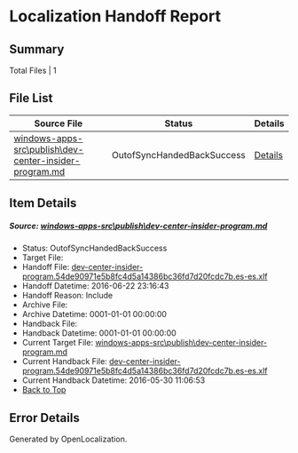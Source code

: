 # <a name='report-top'></a> Localization Handoff Report

## Summary
 Total Files | 1

## File List
 Source File | Status | Details 
 ----------- | ------ | ------- 
 [windows-apps-src\publish\dev-center-insider-program.md](https://github.com/Microsoft/windows-apps/blob/b6c86bc1458f177e44058ac36d97d650bae36008/windows-apps-src/publish/dev-center-insider-program.md) | OutofSyncHandedBackSuccess | [Details](#715d2027114726cf7c9bf0a38d1841f9e83d58e63585)

## Item Details
##### <a name='715d2027114726cf7c9bf0a38d1841f9e83d58e63585'></a> Source: [windows-apps-src\publish\dev-center-insider-program.md](https://github.com/Microsoft/windows-apps/blob/b6c86bc1458f177e44058ac36d97d650bae36008/windows-apps-src/publish/dev-center-insider-program.md)
* Status: OutofSyncHandedBackSuccess
* Target File: 
* Handoff File: [dev-center-insider-program.54de90971e5b8fc4d5a14386bc36fd7d20fcdc7b.es-es.xlf](https://github.com/Microsoft/WDG.handoff/blob/43fceb8041393385b502e2ccb007d7b7510cc230/ol-handoff/Microsoft/windows-apps.es-es/master/dev-center-insider-program.54de90971e5b8fc4d5a14386bc36fd7d20fcdc7b.es-es.xlf)
* Handoff Datetime: 2016-06-22 23:16:43
* Handoff Reason: Include
* Archive File: 
* Archive Datetime: 0001-01-01 00:00:00
* Handback File: 
* Handback Datetime: 0001-01-01 00:00:00
* Current Target File: [windows-apps-src\publish\dev-center-insider-program.md](https://github.com/Microsoft/windows-apps.es-es/blob/19b1ed428dcd708da7842baf4a67db061ac43b40/windows-apps-src/publish/dev-center-insider-program.md)
* Current Handback File: [dev-center-insider-program.54de90971e5b8fc4d5a14386bc36fd7d20fcdc7b.es-es.xlf](https://github.com/Microsoft/WDG.handback/blob/da8862ce4eaad9d7e13833973beb61f80e150e81/ol-handback/Microsoft/windows-apps.es-es/master/dev-center-insider-program.54de90971e5b8fc4d5a14386bc36fd7d20fcdc7b.es-es.xlf)
* Current Handback Datetime: 2016-05-30 11:06:53
* [Back to Top](#report-top)


## Error Details

Generated by OpenLocalization.
